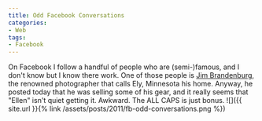 ```yaml
---
title: Odd Facebook Conversations
categories:
- Web
tags:
- Facebook
---
```


On Facebook I follow a handful of people who are (semi-)famous, and I don't know but I know there work. One of those people is [Jim Brandenburg](http://www.jimbrandenburg.com/), the renowned photographer that calls Ely, Minnesota his home. Anyway, he posted today that he was selling some of his gear, and it really seems that "Ellen" isn't quiet getting it. Awkward. The ALL CAPS is just bonus.
![]({{ site.url }}{% link /assets/posts/2011/fb-odd-conversations.png %})
